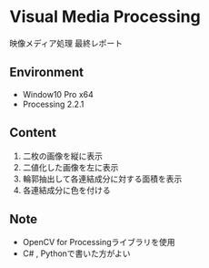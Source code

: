 # Visual Media Processing
映像メディア処理 最終レポート

## Environment
- Window10 Pro x64
- Processing 2.2.1

## Content
1. 二枚の画像を縦に表示
2. 二値化した画像を左に表示
3. 輪郭抽出して各連結成分に対する面積を表示
4. 各連結成分に色を付ける

## Note
- OpenCV for Processingライブラリを使用
- C# , Pythonで書いた方がよい
